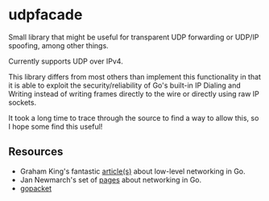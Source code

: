 # udpfacade
Small library that might be useful for transparent UDP forwarding or UDP/IP spoofing, among other things.

Currently supports UDP over IPv4.

This library differs from most others than implement this functionality in that it is able to exploit the security/reliability of Go's built-in IP Dialing and Writing instead of writing frames directly to the wire or directly using raw IP sockets.

It took a long time to trace through the source to find a way to allow this, so I hope some find this useful!

## Resources
* Graham King's fantastic [article(s)](https://www.darkcoding.net/software/raw-sockets-in-go-link-layer/) about low-level networking in Go.
* Jan Newmarch's set of [pages](https://ipfs.io/ipfs/QmfYeDhGH9bZzihBUDEQbCbTc5k5FZKURMUoUvfmc27BwL/index.html) about networking in Go.
* [gopacket](https://godoc.org/github.com/google/gopacket)
